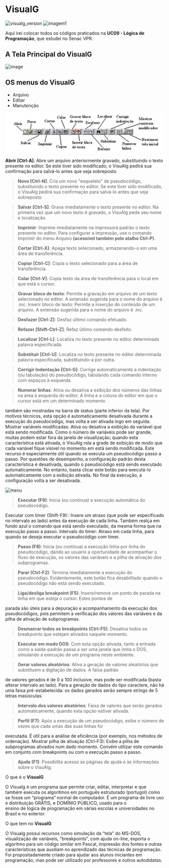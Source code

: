 # VisualG
![visualg_version](https://img.shields.io/badge/visualg-3.0-red.svg) ![imagem1](https://img.shields.io/badge/M%C3%A1rcia-Programa%C3%A7%C3%A3o-yellow.svg)

Aqui irei colocar todos os códigos praticados na **UC09 - Lógica de Programação**, que estudei no Senac VPR.

## A Tela Principal do VisualG
![image](https://user-images.githubusercontent.com/6373438/60443652-12202c00-9bf2-11e9-947c-614f8ac883f0.png)

 ## OS menus do VisualG

 - Arquivo
 - Editar
 - Manutenção

![menu](https://raw.githubusercontent.com/Marciamuli/VisualG/master/60469491-3bad7780-9c33-11e9-9d76-1712cdb7ccd8.png)

**Abrir [Ctrl-A]**: Abre um arquivo anteriormente gravado, substituindo o texto presente no editor. Se este tiver sido modificado, o VisuAlg pedirá sua confirmação para salvá-lo
antes que seja sobreposto.

> **Novo [Ctrl-N]**: Cria um novo "esqueleto" de pseudocódigo, substituindo o texto presente no editor. Se este tiver sido modificado, o VisuAlg pedirá sua confirmação para salvá-lo
antes que seja sobreposto.

> **Salvar [Ctrl-S]**: Grava imediatamente o texto presente no editor. Na primeira vez que um novo texto é gravado, o VisuAlg pede seu nome e localização.

> **Imprimir**: Imprime imediatamente na impressora padrão o texto presente no editor. Para configurar a impressão, use o comando Imprimir do menu Arquivo **(acessível
também pelo atalho Ctrl-P)**.

> **Cortar [Ctrl-X]**: Apaga texto selecionado, armazenando-o em uma área de transferência.

> **Copiar [Ctrl-C]**: Copia o texto selecionado para a área de transferência.

> **Colar [Ctrl-V]**: Copia texto da área de transferência para o local em que está o cursor.

> **Gravar bloco de texto**: Permite a gravação em arquivo de um texto selecionado no editor. A extensão sugerida para o nome do arquivo é .inc.
Inserir bloco de texto: Permite a inserção do conteúdo de um arquivo. A extensão sugerida para o nome do arquivo é .inc.

> **Desfazer [Ctrl-Z]**: Desfaz último comando efetuado.

> **Refazer [Shift-Ctrl-Z]**: Refaz último comando desfeito.

> **Localizar [Ctrl-L]**: Localiza no texto presente no editor determinada palavra especificada.

> **Substituir [Ctrl-U]**: Localiza no texto presente no editor determinada palavra especificada, substituindo-a por outra.

> **Corrigir Indentação [Ctrl-G]**: Corrige automaticamente a indentação (ou tabulação) do pseudocódigo, tabulando cada comando interno com espaços à esquerda.

> **Numerar linhas**: Ativa ou desativa a exibição dos números das linhas na área à esquerda do editor. A linha e a coluna do editor em que o cursor está em um determinado momento

também são mostradas na barra de status (parte inferior da tela). Por motivos técnicos, esta opção é automaticamente desativada durante a execução do pseudocódigo, mas volta
a ser ativada logo em seguida. Mostrar variáveis modificadas: Ativa ou desativa a exibição da variável que está sendo modificada. Como o número de variáveis pode ser grande, muitas podem estar fora da
janela de visualização; quando esta característica está ativada, o VisuAlg rola a grade de exibição de modo que cada variável fique visível no momento em está sendo modificada.
Este recurso é especialmente útil quando se executa um pseudocódigo passo a passo. Por questões de desempenho, a configuração padrão desta característica é desativada,
quando o pseudocódigo está sendo executado automaticamente. No entanto, basta clicar este botão para executá-lo automaticamente com a exibição ativada. No final da
execução, a configuração volta a ser desativada.


![menu](http://docs.autocom3.com.br/wp-content/uploads/2019/05/8-3.png)


> **Executar (F9)**: Inicia (ou continua) a execução automática do pseudocódigo.

Executar com timer (Shift-F9):: Insere um atraso (que pode ser especificado no intervalo ao lado) antes da execução
de cada linha. Também realça em fundo azul o comando que está sendo executado, da mesma forma que na
execução passo a passo.
Intervalo do timer: Atraso em cada linha, para quando se deseja executar o pseudocódigo com timer.

> **Passo (F8)**: Inicia (ou continua) a execução linha por linha do pseudocódigo, dando ao usuário a oportunidade de
acompanhar o fluxo de execução, os valores das variáveis e a pilha de ativação dos subprogramas.

> **Parar (Ctrl-F2)**: Termina imediatamente a execução do pseudocódigo. Evidentemente, este botão fica desabilitado
quando o pseudocódigo não está sendo executado.

> **Liga/desliga breakpoint (F5)**: Insere/remove um ponto de parada na linha em que esteja o cursor. Estes pontos de

parada são úteis para a depuração e acompanhamento da execução dos pseudocódigos, pois permitem a verificação
dos valores das variáveis e da pilha de ativação de subprogramas.

> **Desmarcar todos os breakpoints (Ctrl-F5)**: Desativa todos os breakpoints que estejam ativados naquele momento.

> **Executar em modo DOS**: Com esta opção ativada, tanto a entrada como a saída-padrão passa a ser uma janela que
imita o DOS, simulando a execução de um programa neste ambiente.

> **Gerar valores aleatórios**: Ativa a geração de valores aleatórios que substituem a digitação de dados. A faixa padrão

de valores gerados é de 0 a 100 inclusive, mas pode ser modificada (basta alterar intervalo ao lado). Para a geração de
dados do tipo caractere, não há uma faixa pré-estabelecida: os dados gerados serão sempre strings de 5 letras
maiúsculas.

> **Intervalo dos valores aleatórios**: Faixa de valores que serão gerados automaticamente, quando esta opção estiver
ativada.

> **Perfil (F7)**: Após a execução de um pseudocódigo, exibe o número de vezes que cada umas das suas linhas foi

executada. É útil para a análise de eficiência (por exemplo, nos métodos de ordenação).
Mostrar pilha de ativação (Ctrl-F3): Exibe a pilha de subprogramas ativados num dado momento. Convém utilizar
este comando em conjunto com breakpoints ou com a execução passo a passo.

> **Ajuda (F1)**: Possibilita acesso às páginas de ajuda e às informações sobre o VisuAlg.







O que é o **VisualG**

O Visualg é um programa que permite criar, editar, interpretar e que também executa os algoritmos 
em português estruturado (portugol) como se fosse um “programa” normal de computador.
É um programa de livre uso e distribuição GRÁTIS, e DOMÍNIO PÚBLICO, usado para o  
ensino de lógica de programação em várias escolas e universidades no Brasil e no exterior.

O que tem no **VisualG**

O Visualg possui recursos como simulação da “tela” do MS-DOS, visualização de variáveis, “breakpoints”, com 
ajuda on-line, exporta o algoritmo para um código similar em Pascal, impressão dos fontes e outras características 
que auxiliam no aprendizado das técnicas de programação.
Foi propositadamente criado para ajudar aos alunos iniciantes em programação, mas 
pode ser utilizado por professores e outros autodidatas.


